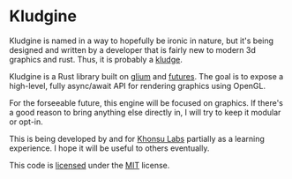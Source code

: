# Kludgine

Kludgine is named in a way to hopefully be ironic in nature, but it's being designed and written by a developer that is fairly new to modern 3d graphics and rust. Thus, it is probably a [kludge](https://en.wikipedia.org/wiki/Kludge).

Kludgine is a Rust library built on [glium](https://lib.rs/glium) and [futures](https://lib.rs/futures). The goal is to expose a high-level, fully async/await API for rendering graphics using OpenGL.

For the forseeable future, this engine will be focused on graphics. If there's a good reason to bring anything else directly in, I will try to keep it modular or opt-in.

This is being developed by and for [Khonsu Labs](https://khonsulabs.com/) partially as a learning experience. I hope it will be useful to others eventually.

This code is [licensed](./README.md) under the [MIT](https://opensource.org/licenses/MIT) license.

